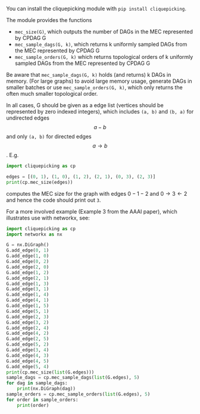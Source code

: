 You can install the cliquepicking module with ```pip install cliquepicking```. 

The module provides the functions

- ```mec_size(G)```, which outputs the number of DAGs in the MEC represented by CPDAG G
- ```mec_sample_dags(G, k)```, which returns k uniformly sampled DAGs from the MEC represented by CPDAG G
- ```mec_sample_orders(G, k)``` which returns topological orders of k uniformly sampled DAGs from the MEC represented by CPDAG G

Be aware that ```mec_sample_dags(G, k)``` holds (and returns) k DAGs in memory. (For large graphs) to avoid large memory usage, generate DAGs in smaller batches or use ```mec_sample_orders(G, k)```, which only returns the often much smaller topological order. 

In all cases, G should be given as a edge list (vertices should be represented by zero indexed integers), which includes ```(a, b)``` and ```(b, a)``` for undirected edges $$a - b$$ and only ```(a, b)``` for directed edges $$a \rightarrow b$$. E.g.

```python
import cliquepicking as cp

edges = [(0, 1), (1, 0), (1, 2), (2, 1), (0, 3), (2, 3)]
print(cp.mec_size(edges))
```

computes the MEC size for the graph with edges $0 - 1 - 2$ and $0 \rightarrow 3 \leftarrow 2$ and hence the code should print out ```3```.

For a more involved example (Example 3 from the AAAI paper), which illustrates use with networkx, see:

```python
import cliquepicking as cp
import networkx as nx

G = nx.DiGraph()
G.add_edge(0, 1)
G.add_edge(1, 0)
G.add_edge(0, 2)
G.add_edge(2, 0)
G.add_edge(1, 2)
G.add_edge(2, 1)
G.add_edge(1, 3)
G.add_edge(3, 1)
G.add_edge(1, 4)
G.add_edge(4, 1)
G.add_edge(1, 5)
G.add_edge(5, 1)
G.add_edge(2, 3)
G.add_edge(3, 2)
G.add_edge(2, 4)
G.add_edge(4, 2)
G.add_edge(2, 5)
G.add_edge(5, 2)
G.add_edge(3, 4)
G.add_edge(4, 3)
G.add_edge(4, 5)
G.add_edge(5, 4)
print(cp.mec_size(list(G.edges)))
sample_dags = cp.mec_sample_dags(list(G.edges), 5)
for dag in sample_dags:
    print(nx.DiGraph(dag))
sample_orders = cp.mec_sample_orders(list(G.edges), 5)
for order in sample_orders:
    print(order)
```
